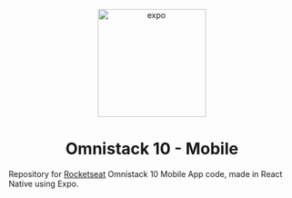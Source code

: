 <p align="center">
    <img alt="expo" src="https://lh3.googleusercontent.com/7l-bQADRV4PzxAz_9GH2aozV3jkHqdlUJbOsIf4Eu_bazCi6UH_UyiAeKer2-s9GafI" height=190/>
    <h1 align="center">Omnistack 10 - Mobile</h1>
</p>

Repository for [Rocketseat](https://github.com/Rocketseat) Omnistack 10 Mobile App code, made in React Native using Expo.
